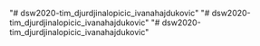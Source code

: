 "# dsw2020-tim_djurdjinalopicic_ivanahajdukovic" 
"# dsw2020-tim_djurdjinalopicic_ivanahajdukovic" 
"# dsw2020-tim_djurdjinalopicic_ivanahajdukovic" 
